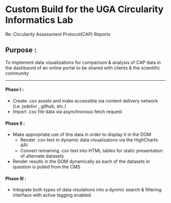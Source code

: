 
# Custom Build for the UGA Circularity Informatics Lab

Re: Circularity Assessment Protocol(CAP) Reports

## Purpose :
To implement data visualizations for comparison & analysis of CAP data in the dashbaord of an online portal to be shared with clients & the scientific community

***

#### Phase I :
- Create .csv assets and make accessible via content delivery network (i.e. jsdelivr , github, etc.)
- Import .csv file data via asynchronous fetch request

#### Phase II : 
- Make appropriate use of this data in order to display it in the DOM
    - Render .csv text in dynamic data visualizatons via the HighCharts API
    - Convert remaining .csv text into HTML tables for static presentation of alternate datasets
- Render results in the DOM dynamically as each of the datasets in question is pulled from the CMS

#### Phase III : 
- Integrate both types of data visulations into a dynmic search & filtering interface with active tagging enabled

